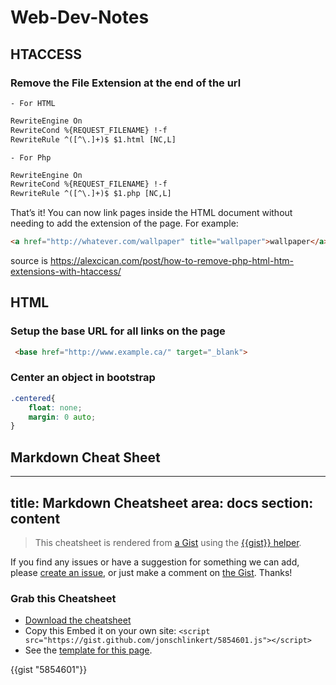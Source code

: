 # Web-Dev-Notes



## HTACCESS
### Remove the File Extension at the end of the url
    - For HTML
    
```html
RewriteEngine On
RewriteCond %{REQUEST_FILENAME} !-f
RewriteRule ^([^\.]+)$ $1.html [NC,L]
```
    - For Php
```html
RewriteEngine On
RewriteCond %{REQUEST_FILENAME} !-f
RewriteRule ^([^\.]+)$ $1.php [NC,L]
```
That’s it! You can now link pages inside the HTML document without needing to add the extension of the page. For example:
```html
<a href="http://whatever.com/wallpaper" title="wallpaper">wallpaper</a>
```
source is https://alexcican.com/post/how-to-remove-php-html-htm-extensions-with-htaccess/


## HTML
### Setup the base URL for all links on the page
```html
 <base href="http://www.example.ca/" target="_blank"> 
```
### Center an object in bootstrap
```css
.centered{
    float: none;
    margin: 0 auto;
}
```



## Markdown Cheat Sheet
---
title: Markdown Cheatsheet
area: docs
section: content
---

> This cheatsheet is rendered from [a Gist](https://gist.github.com/jonschlinkert/5854601) using the [\{{gist}} helper](https://github.com/assemble/handlebars-helpers#gist).  

If you find any issues or have a suggestion for something we can add, please [create an issue](https://github.com/assemble/assemble-docs/issues),
or just make a comment on [the Gist](https://gist.github.com/jonschlinkert/5854601). Thanks!

### Grab this Cheatsheet

* [Download the cheatsheet](https://gist.github.com/jonschlinkert/5854601/download)
* Copy this Embed it on your own site: `<script src="https://gist.github.com/jonschlinkert/5854601.js"></script>`
* See the [template for this page](https://github.com/assemble/assemble-docs/blob/master/src/templates/pages/docs/Cheatsheet-Markdown.md.hbs).

{{gist "5854601"}}
<br>
<br>


